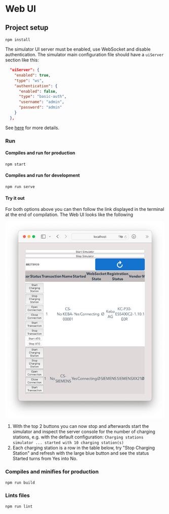 # Web UI

## Project setup

```shell
npm install
```

The simulator UI server must be enabled, use WebSocket and disable authentication. The simulator main configuration file should have a `uiServer` section like this:

```json
  "uiServer": {
    "enabled": true,
    "type": "ws",
    "authentication": {
      "enabled": false,
      "type": "basic-auth",
      "username": "admin",
      "password": "admin"
    }
  },
```

See [here](../../README.md#charging-stations-simulator-configuration) for more details.

### Run

#### Compiles and run for production

```shell
npm start
```

#### Compiles and run for development

```shell
npm run serve
```

#### Try it out

For both options above you can then follow the link displayed in the terminal at the end of compilation. The Web UI looks like the following

![webui](./assets/webui.png)

1. With the top 2 buttons you can now stop and afterwards start the simulator and inspect the server console for the number of charging stations, e.g. with the default configuration: `Charging stations simulator ... started with 10 charging station(s)`
2. Each charging station is a row in the table below, try "Stop Charging Station" and refresh with the large blue button and see the status Started turns from Yes into No.

### Compiles and minifies for production

```shell
npm run build
```

### Lints files

```shell
npm run lint
```

